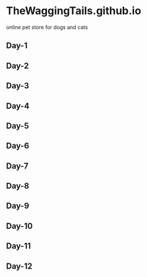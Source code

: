# TheWaggingTails.github.io
online pet store
for dogs and cats

## Day-1
## Day-2
## Day-3
## Day-4
## Day-5
## Day-6
## Day-7
## Day-8
## Day-9
## Day-10
## Day-11
## Day-12
